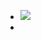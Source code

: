 - ![](https://firebasestorage.googleapis.com/v0/b/firescript-577a2.appspot.com/o/imgs%2Fapp%2Fxinyiheng%2FmwQKP7gV77.jpeg?alt=media&token=55013d89-11f3-422f-bbf2-a06c4b9c1a24)
- 
